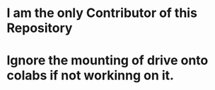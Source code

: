 # I am the only Contributor of this Repository
# Ignore the mounting of drive onto colabs if not workinng on it.
